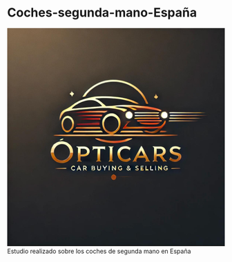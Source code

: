# Coches-segunda-mano-España
![logo](https://github.com/nachodlcb/Coches-segunda-mano/blob/main/imagen.png)
Estudio realizado sobre los coches de segunda mano en España
